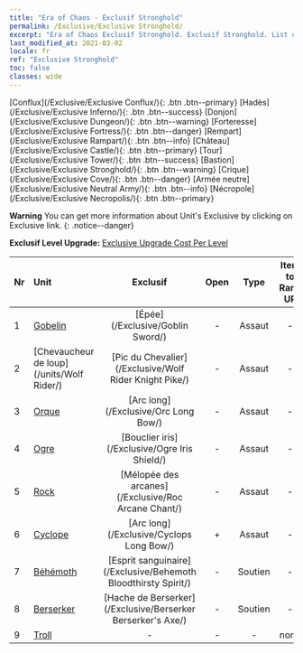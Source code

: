 ```yaml
---
title: "Era of Chaos - Exclusif Stronghold"
permalink: /Exclusive/Exclusive Stronghold/
excerpt: "Era of Chaos Exclusif Stronghold. Exclusif Stronghold. List of Exclusif Stronghold in Era of Chaos"
last_modified_at: 2021-03-02
locale: fr
ref: "Exclusive Stronghold"
toc: false
classes: wide
---
```

 [Conflux](/Exclusive/Exclusive Conflux/){: .btn .btn--primary} [Hadès](/Exclusive/Exclusive Inferno/){: .btn .btn--success} [Donjon](/Exclusive/Exclusive Dungeon/){: .btn .btn--warning} [Forteresse](/Exclusive/Exclusive Fortress/){: .btn .btn--danger} [Rempart](/Exclusive/Exclusive Rampart/){: .btn .btn--info} [Château](/Exclusive/Exclusive Castle/){: .btn .btn--primary} [Tour](/Exclusive/Exclusive Tower/){: .btn .btn--success} [Bastion](/Exclusive/Exclusive Stronghold/){: .btn .btn--warning} [Crique](/Exclusive/Exclusive Cove/){: .btn .btn--danger} [Armée neutre](/Exclusive/Exclusive Neutral Army/){: .btn .btn--info} [Nécropole](/Exclusive/Exclusive Necropolis/){: .btn .btn--primary} 

**Warning** You can get more information about Unit's Exclusive by clicking on Exclusive link. 
{: .notice--danger}

 **Exclusif Level Upgrade:** [Exclusive Upgrade Cost Per Level](/Exclusive/ExclusiveUpgradeCostPerLevel/)

  | Nr |         Unit        | Exclusif | Open  |    Type   |  Item to Rank UP      |  Skin   |
  |:---|:--------------------|:-------------:|:-----:|:---------:|:---------------------:|:-------:|
  | 1  | [Gobelin](/units/Goblin/) | [Épée](/Exclusive/Goblin Sword/) | - | Assaut | - | - |
  | 2  | [Chevaucheur de loup](/units/Wolf Rider/) | [Pic du Chevalier](/Exclusive/Wolf Rider Knight Pike/) | - | Assaut | - | - |
  | 3  | [Orque](/units/Orc/) | [Arc long](/Exclusive/Orc Long Bow/) | - | Assaut | - | - |
  | 4  | [Ogre](/units/Ogre/) | [Bouclier iris](/Exclusive/Ogre Iris Shield/) | - | Assaut | - | - |
  | 5  | [Rock](/units/Roc/) | [Mélopée des arcanes](/Exclusive/Roc Arcane Chant/) | - | Assaut | - | - |
  | 6  | [Cyclope](/units/Cyclops/) | [Arc long](/Exclusive/Cyclops Long Bow/) | + | Assaut | - | - |
  | 7  | [Béhémoth](/units/Behemoth/) | [Esprit sanguinaire](/Exclusive/Behemoth Bloodthirsty Spirit/) | - | Soutien | - | - |
  | 8  | [Berserker](/units/Berserker/) | [Hache de Berserker](/Exclusive/Berserker Berserker's Axe/) | - | Soutien | - | - |
  | 9  | [Troll](/units/Troll/) | - | - | - | none | none |
